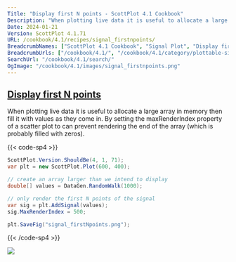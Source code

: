 ```yaml
---
Title: "Display first N points - ScottPlot 4.1 Cookbook"
Description: "When plotting live data it is useful to allocate a large array in memory then fill it with values as they come in. By setting the maxRenderIndex property of a scatter plot to can prevent rendering the end of the array (which is probably filled with zeros)."
Date: 2024-01-21
Version: ScottPlot 4.1.71
URL: /cookbook/4.1/recipes/signal_firstnpoints/
BreadcrumbNames: ["ScottPlot 4.1 Cookbook", "Signal Plot", "Display first N points"]
BreadcrumbUrls: ["/cookbook/4.1/", "/cookbook/4.1/category/plottable-signal-plot", "/cookbook/4.1/recipes/signal_firstnpoints/"]
SearchUrl: "/cookbook/4.1/search/"
OgImage: "/cookbook/4.1/images/signal_firstnpoints.png"
---
```


<h2><a id='display-first-n-points' href='/cookbook/4.1/recipes/signal_firstnpoints/'>Display first N points</a></h2>

When plotting live data it is useful to allocate a large array in memory then fill it with values as they come in. By setting the maxRenderIndex property of a scatter plot to can prevent rendering the end of the array (which is probably filled with zeros).

{{< code-sp4 >}}

```cs
ScottPlot.Version.ShouldBe(4, 1, 71);
var plt = new ScottPlot.Plot(600, 400);

// create an array larger than we intend to display
double[] values = DataGen.RandomWalk(1000);

// only render the first N points of the signal
var sig = plt.AddSignal(values);
sig.MaxRenderIndex = 500;

plt.SaveFig("signal_firstNpoints.png");
```

{{< /code-sp4 >}}

<img src='../../images/signal_firstnpoints.png' class='d-block mx-auto my-5' />


